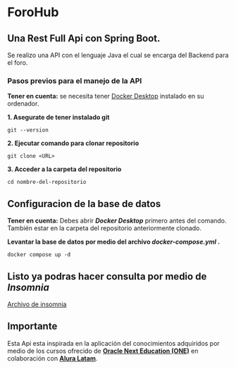 # ForoHub

## Una Rest Full Api con Spring Boot.

Se realizo una API con el lenguaje Java el cual se encarga del Backend para el foro.

### Pasos previos para el manejo de la API

**Tener en cuenta:** se necesita tener [Docker Desktop](https://www.docker.com/products/docker-desktop/) instalado en su ordenador.

**1. Asegurate de tener instalado git**

`git --version`

**2. Ejecutar comando para clonar repositorio**

`git clone <URL>`

**3. Acceder a la carpeta del repositorio**

`cd nombre-del-repositorio`

## Configuracion de la base de datos

**Tener en cuenta:** Debes abrir **_Docker Desktop_** primero antes del comando. También estar en la carpeta del repositorio anteriormente clonado.

**Levantar la base de datos por medio del archivo _docker-compose.yml_ .**

`docker compose up -d`

## Listo ya podras hacer consulta por medio de **_Insomnia_**

[Archivo de insomnia]()

## **Importante**

Esta Api esta inspirada en la aplicación del conocimientos adquiridos por medio de los cursos ofrecido de [**Oracle Next Education (ONE)**](https://www.oracle.com/co/education/oracle-next-education/) en colaboración con [**Alura Latam**](https://www.aluracursos.com/).

